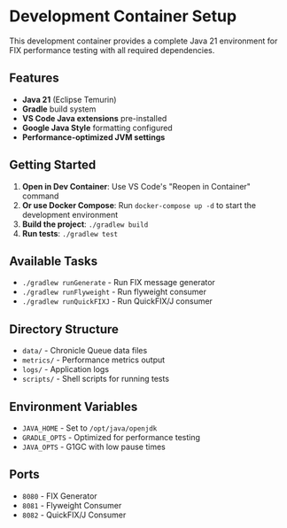 # Development Container Setup

This development container provides a complete Java 21 environment for FIX performance testing with all required dependencies.

## Features

- **Java 21** (Eclipse Temurin)
- **Gradle** build system
- **VS Code Java extensions** pre-installed
- **Google Java Style** formatting configured
- **Performance-optimized JVM settings**

## Getting Started

1. **Open in Dev Container**: Use VS Code's "Reopen in Container" command
2. **Or use Docker Compose**: Run `docker-compose up -d` to start the development environment
3. **Build the project**: `./gradlew build`
4. **Run tests**: `./gradlew test`

## Available Tasks

- `./gradlew runGenerate` - Run FIX message generator
- `./gradlew runFlyweight` - Run flyweight consumer
- `./gradlew runQuickFIXJ` - Run QuickFIX/J consumer

## Directory Structure

- `data/` - Chronicle Queue data files
- `metrics/` - Performance metrics output
- `logs/` - Application logs
- `scripts/` - Shell scripts for running tests

## Environment Variables

- `JAVA_HOME` - Set to `/opt/java/openjdk`
- `GRADLE_OPTS` - Optimized for performance testing
- `JAVA_OPTS` - G1GC with low pause times

## Ports

- `8080` - FIX Generator
- `8081` - Flyweight Consumer  
- `8082` - QuickFIX/J Consumer
